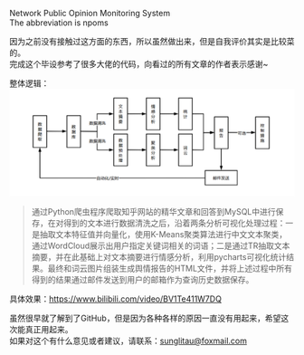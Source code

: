 Network Public Opinion Monitoring System  
The abbreviation is npoms  

因为之前没有接触过这方面的东西，所以虽然做出来，但是自我评价其实是比较菜的。  
完成这个毕设参考了很多大佬的代码，向看过的所有文章的作者表示感谢~  

整体逻辑：  
![Image text](https://raw.githubusercontent.com/SUNGLITAU/npoms/master/npoms/img/Snipaste_2020-05-15_17-58-06.png)
> 通过Python爬虫程序爬取知乎网站的精华文章和回答到MySQL中进行保存，在对得到的文本进行数据清洗之后，沿着两条分析可视化处理过程：一是抽取文本特征值并向量化，使用K-Means聚类算法进行中文文本聚类，通过WordCloud展示出用户指定关键词相关的词语；二是通过TR抽取文本摘要，并在此基础上对文本摘要进行情感分析，利用pycharts可视化统计结果。最终和词云图片组装生成舆情报告的HTML文件，并将上述过程中所有得到的结果通过邮件发送到用户的邮箱作为查询历史数据保存。  

具体效果：https://www.bilibili.com/video/BV1Te411W7DQ  

虽然很早就了解到了GitHub，但是因为各种各样的原因一直没有用起来，希望这次能真正用起来。  
如果对这个有什么意见或者建议，请联系：sunglitau@foxmail.com
